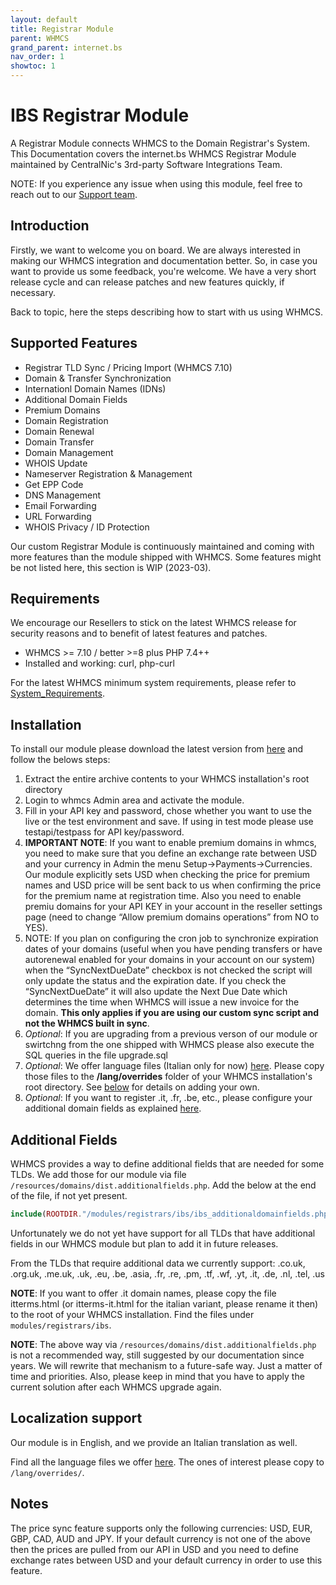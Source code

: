 ```yaml
---
layout: default
title: Registrar Module
parent: WHMCS
grand_parent: internet.bs
nav_order: 1
showtoc: 1
---
```


# IBS Registrar Module

A Registrar Module connects WHMCS to the Domain Registrar's System. This Documentation covers the internet.bs WHMCS Registrar Module maintained by CentralNic's 3rd-party Software Integrations Team.

NOTE: If you experience any issue when using this module, feel free to reach out to our [Support team](#contact-us).

## Introduction

Firstly, we want to welcome you on board. We are always interested in making our WHMCS integration and documentation better. So, in case you want to provide us some feedback, you're welcome.
We have a very short release cycle and can release patches and new features quickly, if necessary.

Back to topic, here the steps describing how to start with us using WHMCS.

## Supported Features

- Registrar TLD Sync / Pricing Import (WHMCS 7.10)
- Domain & Transfer Synchronization
- Internationl Domain Names (IDNs)
- Additional Domain Fields
- Premium Domains
- Domain Registration
- Domain Renewal
- Domain Transfer
- Domain Management
- WHOIS Update
- Nameserver Registration & Management
- Get EPP Code
- DNS Management
- Email Forwarding
- URL Forwarding
- WHOIS Privacy / ID Protection

Our custom Registrar Module is continuously maintained and coming with more features than the module shipped with WHMCS.
Some features might be not listed here, this section is WIP (2023-03).

## Requirements

We encourage our Resellers to stick on the latest WHMCS release for security reasons and to benefit of latest features and patches.

- WHMCS >= 7.10 / better >=8 plus PHP 7.4++
- Installed and working: curl, php-curl

For the latest WHMCS minimum system requirements, please refer to [System_Requirements](https://docs.whmcs.com/System_Requirements).

## Installation

To install our module please download the latest version from [here](https://github.com/centralnicgroup-opensource/rtldev-middleware-whmcs/raw/main/whmcs-ibs-registrar-latest.zip) and follow the belows steps:

1. Extract the entire archive contents to your WHMCS installation's root directory
2. Login to whmcs Admin area and activate the module.
3. Fill in your API key and password, chose whether you want to use the live or the test environment and save. If using in test mode please use testapi/testpass for API key/password.
4. **IMPORTANT NOTE**: If you want to enable premium domains in whmcs, you need to make sure that you define an exchange rate between USD and your currency in Admin the menu Setup→Payments→Currencies. Our module explicitly sets USD when checking the price for premium names and USD price will be sent back to us when confirming the price for the premium name at registration time. Also you need to enable premiu domains for your API KEY in your account in the reseller settings page (need to change “Allow premium domains operations” from NO to YES).
5. NOTE: If you plan on configuring the cron job to synchronize expiration dates of your domains (useful when you have pending transfers or have autorenewal enabled for your domains in your account on our system) when the “SyncNextDueDate” checkbox is not checked the script will only update the status and the expiration date. If you check the “SyncNextDueDate” it will also update the Next Due Date which determines the time when WHMCS will issue a new invoice for the domain. **This only applies if you are using our custom sync script and not the WHMCS built in sync**.
6. _Optional_: If you are upgrading from a previous verson of our module or swirtchng from the one shipped with WHMCS please also execute the SQL queries in the file upgrade.sql
7. _Optional_: We offer language files (Italian only for now) [here](https://github.com/centralnicgroup-opensource/rtldev-middleware-whmcs/tree/archive/ibs/lang/overrides). Please copy those files to the **/lang/overrides** folder of your WHMCS installation's root directory. See [below](#localization) for details on adding your own.
8. _Optional_: If you want to register .it, .fr, .be, etc., please configure your additional domain fields as explained [here](#additionalfields).

## Additional Fields

WHMCS provides a way to define additional fields that are needed for some TLDs. We add those for our module via file `/resources/domains/dist.additionalfields.php`. Add the below at the end of the file, if not yet present.

```php
include(ROOTDIR."/modules/registrars/ibs/ibs_additionaldomainfields.php");
```

Unfortunately we do not yet have support for all TLDs that have additional fields in our WHMCS module but plan to add it in future releases.

From the TLDs that require additional data we currently support: .co.uk, .org.uk, .me.uk, .uk, .eu, .be, .asia, .fr, .re, .pm, .tf, .wf, .yt, .it, .de, .nl, .tel, .us

**NOTE**: If you want to offer .it domain names, please copy the file itterms.html (or itterms-it.html for the italian variant, please rename it then) to the root of your WHMCS installation. Find the files under `modules/registrars/ibs`.

**NOTE**: The above way via `/resources/domains/dist.additionalfields.php` is not a recommended way, still suggested by our documentation since years.
We will rewrite that mechanism to a future-safe way. Just a matter of time and priorities. Also, please keep in mind that you have to apply the current solution after each WHMCS upgrade again.

## Localization support

Our module is in English, and we provide an Italian translation as well.

Find all the language files we offer [here](https://github.com/centralnicgroup-opensource/rtldev-middleware-whmcs/tree/archive/ibs/lang/overrides). The ones of interest please copy to `/lang/overrides/`.

## Notes

The price sync feature supports only the following currencies: USD, EUR, GBP, CAD, AUD and JPY.
If your default currency is not one of the above then the prices are pulled from our API in USD and you need to define exchange rates between USD and your default currency in order to use this feature.
